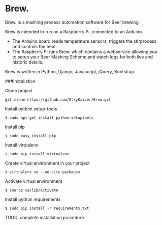 Brew.
=====

Brew. is a mashing process automation software for Beer brewing.

Brew is intended to run on a Raspberry Pi, connected to an Arduino.

* The Arduino board reads temperature sensors, triggers the stirprocess and controls the heat.
* The Raspberry Pi runs Brew. which contains a webservice allowing you to setup your Beer Mashing Scheme and watch logs for both live and historic details.


Brew is written in Python, Django, Javascript, jQuery, Bootstrap.

###Installation

Clone project

    git clone https://github.com/StryKaizer/Brew.git

Install python setup-tools

    $ sudo apt-get install python-setuptools

Install pip

    $ sudo easy_install pip

Install virtualenv

    $ sudo pip install virtualenv

Create virtual environment in your project

    $ virtualenv ve --no-site-packages

Activate virtual environment

    $ source ve/lib/activate

Install python requirements

    $ sudo pip install -r requirements.txt

TODO, complete installation procedure